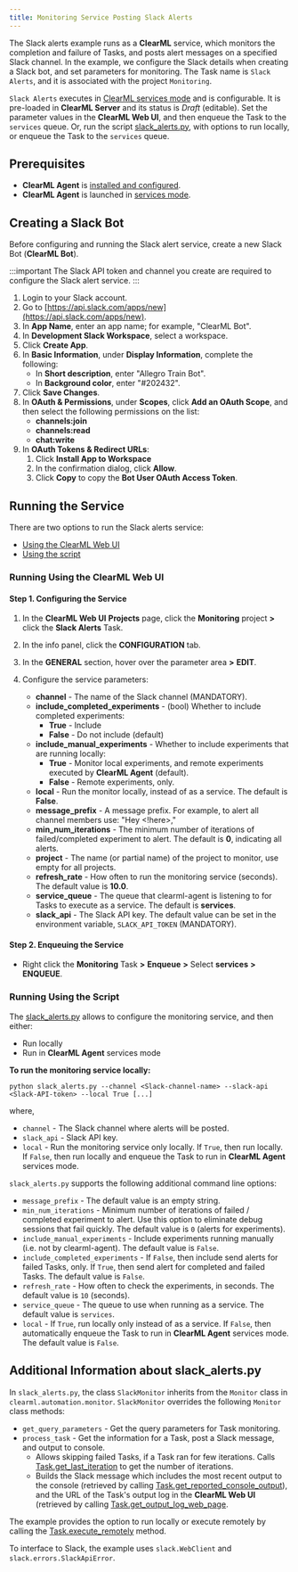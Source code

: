 ```yaml
---
title: Monitoring Service Posting Slack Alerts
---
```


The Slack alerts example runs as a **ClearML** service, which monitors the completion and failure of Tasks, and posts alert 
messages on a specified Slack channel. In the example, we configure the Slack details when creating a Slack bot, and set 
parameters for monitoring. The Task name is `Slack Alerts`, and it is associated with the project `Monitoring`. 

`Slack Alerts` executes in [ClearML services mode](../../clearml_agent.md#services-mode) and is configurable. It is pre-loaded 
in **ClearML Server** and its status is *Draft* (editable). Set the parameter values in the **ClearML Web UI**, and then 
enqueue the Task to the `services` queue. Or, run the script [slack_alerts.py](https://github.com/allegroai/clearml/blob/master/examples/services/monitoring/slack_alerts.py), 
with options to run locally, or enqueue the Task to the `services` queue. 

## Prerequisites

* **ClearML Agent** is [installed and configured](../../clearml_agent.md#installation).
* **ClearML Agent** is launched in [services mode](../../clearml_agent.md#services-mode).

## Creating a Slack Bot

Before configuring and running the Slack alert service, create a new Slack Bot (**ClearML Bot**). 

:::important
The Slack API token and channel you create are required to configure the Slack alert service.
:::

1. Login to your Slack account.
1. Go to [https://api.slack.com/apps/new](https://api.slack.com/apps/new).
1. In **App Name**, enter an app name; for example, "ClearML Bot".
1. In **Development Slack Workspace**, select a workspace.
1. Click **Create App**.
1. In **Basic Information**, under **Display Information**, complete the following:
    - In **Short description**, enter "Allegro Train Bot".
    - In **Background color**, enter "#202432".
1. Click **Save Changes**.
1. In **OAuth & Permissions**, under **Scopes**, click **Add an OAuth Scope**, and then select the following permissions 
   on the list:
    * **channels:join**
    * **channels:read**
    * **chat:write**
1. In **OAuth Tokens & Redirect URLs**:
    1. Click **Install App to Workspace**
    1. In the confirmation dialog, click **Allow**.
    1. Click **Copy** to copy the **Bot User OAuth Access Token**.

## Running the Service
There are two options to run the Slack alerts service:
* [Using the ClearML Web UI](#running-using-the-clearml-web-ui)
* [Using the script](#running-using-the-script)

### Running Using the ClearML Web UI

#### Step 1. Configuring the Service

1. In the **ClearML Web UI** **Projects** page, click the **Monitoring** project **>** click the **Slack Alerts** Task.
1. In the info panel, click the **CONFIGURATION** tab.
1. In the **GENERAL** section, hover over the parameter area **>** **EDIT**.
1. Configure the service parameters:

    * **channel** - The name of the Slack channel (MANDATORY).
    * **include_completed_experiments** - (bool) Whether to include completed experiments:
        * **True** - Include
        * **False** - Do not include (default)
    * **include_manual_experiments** - Whether to include experiments that are running locally:
        * **True** - Monitor local experiments, and remote experiments executed by **ClearML Agent** (default).
        * **False** - Remote experiments, only.
    * **local** - Run the monitor locally, instead of as a service. The default is **False**.
    * **message_prefix** - A message prefix. For example, to alert all channel members use: "Hey <!here>,"
    * **min_num_iterations** - The minimum number of iterations of failed/completed experiment to alert. The default is **0**, indicating all alerts.
    * **project** - The name (or partial name) of the project to monitor, use empty for all projects.
    * **refresh_rate** - How often to run the monitoring service (seconds). The default value is **10.0**.
    * **service_queue** - The queue that clearml-agent is listening to for Tasks to execute as a service. The default is 
      **services**.
    * **slack_api** - The Slack API key. The default value can be set in the environment variable, `SLACK_API_TOKEN`  (MANDATORY).

#### Step 2. Enqueuing the Service

* Right click the **Monitoring** Task **>** **Enqueue** **>** Select **services** **>** **ENQUEUE**.

### Running Using the Script

The [slack_alerts.py](https://github.com/allegroai/clearml/blob/master/examples/services/monitoring/slack_alerts.py) 
allows to configure the monitoring service, and then either:

* Run locally
* Run in **ClearML Agent** services mode

**To run the monitoring service locally:**

    python slack_alerts.py --channel <Slack-channel-name> --slack-api <Slack-API-token> --local True [...]
    
   where,
    
   * `channel` - The Slack channel where alerts will be posted.
   * `slack_api` - Slack API key.
   * `local` - Run the monitoring service only locally. If `True`, then run locally. If `False`, then run locally and 
     enqueue the Task to run in **ClearML Agent** services mode.
    
`slack_alerts.py` supports the following additional command line options:

* ``message_prefix`` - The default value is an empty string.
* ``min_num_iterations`` - Minimum number of iterations of failed / completed experiment to alert. Use this option to eliminate debug sessions that fail quickly. The default value is <code>0</code> (alerts for experiments).
* ``include_manual_experiments`` - Include experiments running manually (i.e. not by clearml-agent). The default value is 
  ``False``.
* ``include_completed_experiments`` - If `False`, then include send alerts for 
  failed Tasks, only. If ``True``, then send alert for completed and failed Tasks. The default value is ``False``.
* ``refresh_rate`` - How often to check the experiments, in seconds. The default value is ``10`` (seconds).
* ``service_queue`` - The queue to use when running as a service. The default value is ``services``.
*  ``local`` - If ``True``, run locally only instead of as a service. If ``False``, then automatically enqueue the Task 
   to run in **ClearML Agent** services mode. The default value is ``False``.
    
## Additional Information about slack_alerts.py

In `slack_alerts.py`, the class `SlackMonitor` inherits from the `Monitor` class in `clearml.automation.monitor`. 
`SlackMonitor` overrides the following `Monitor` class methods:

* `get_query_parameters` - Get the query parameters for Task monitoring.
* `process_task` - Get the information for a Task, post a Slack message, and output to console.
    * Allows skipping failed Tasks, if a Task ran for few iterations. Calls [Task.get_last_iteration](../../references/sdk/task.md#get_last_iteration) 
      to get the number of iterations.
    * Builds the Slack message which includes the most recent output to the console (retrieved by calling [Task.get_reported_console_output](../../references/sdk/task.md#get_reported_console_output)), 
      and the URL of the Task's output log in the **ClearML Web UI** (retrieved by calling [Task.get_output_log_web_page](../../references/sdk/task.md#get_output_log_web_page).

The example provides the option to run locally or execute remotely by calling the [Task.execute_remotely](../../references/sdk/task.md#execute_remotely) 
method.

To interface to Slack, the example uses `slack.WebClient` and `slack.errors.SlackApiError`.